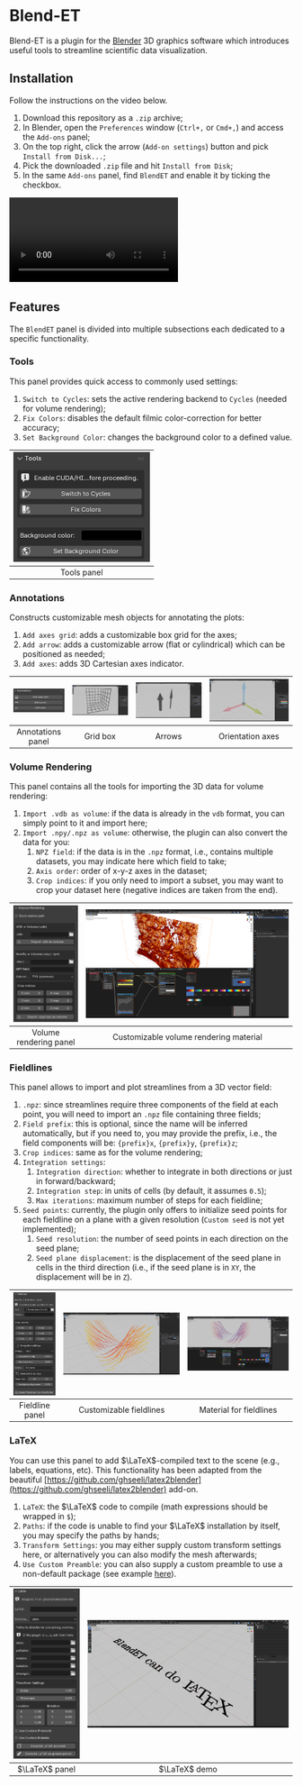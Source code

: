 # Blend-ET

Blend-ET is a plugin for the [Blender](https://www.blender.org/) 3D graphics software which introduces useful tools to streamline scientific data visualization.

## Installation

Follow the instructions on the video below.

1. Download this repository as a `.zip` archive;
2. In Blender, open the `Preferences` window (`Ctrl+,` or `Cmd+,`) and access the `Add-ons` panel;
3. On the top right, click the arrow (`Add-on settings`) button and pick `Install from Disk...`;
4. Pick the downloaded `.zip` file and hit `Install from Disk`;
5. In the same `Add-ons` panel, find `BlendET` and enable it by ticking the checkbox.

<video src="https://github.com/user-attachments/assets/9d1d22aa-ffa2-43cd-9ecc-d646d9b87276"></video>

## Features

The `BlendET` panel is divided into multiple subsections each dedicated to a specific functionality.

### Tools

This panel provides quick access to commonly used settings:

1. `Switch to Cycles`: sets the active rendering backend to `Cycles` (needed for volume rendering);
2. `Fix Colors`: disables the default filmic color-correction for better accuracy;
3. `Set Background Color`: changes the background color to a defined value.

| ![](docs/tools-panel.png) |
|:---:|
| Tools panel |

### Annotations

Constructs customizable mesh objects for annotating the plots:

1. `Add axes grid`: adds a customizable box grid for the axes;
2. `Add arrow`: adds a customizable arrow (flat or cylindrical) which can be positioned as needed;
3. `Add axes`: adds 3D Cartesian axes indicator.

| ![](docs/annotations-panel.png) | ![](docs/annotation-grid-demo.png) | ![](docs/annotation-arrows-demo.png) | ![](docs/annotation-axes-demo.png) |
|:---:|:---:|:---:|:---:|
| Annotations panel | Grid box | Arrows | Orientation axes |

### Volume Rendering

This panel contains all the tools for importing the 3D data for volume rendering:

1. `Import .vdb as volume`: if the data is already in the `vdb` format, you can simply point to it and import here;
2. `Import .npy/.npz as volume`: otherwise, the plugin can also convert the data for you:
   1. `NPZ field`: if the data is in the `.npz` format, i.e., contains multiple datasets, you may indicate here which field to take;
   2. `Axis order`: order of x-y-z axes in the dataset;
   3. `Crop indices`: if you only need to import a subset, you may want to crop your dataset here (negative indices are taken from the end).

| ![](docs/volume-rendering-panel.png) | ![](docs/volume-rendering-demo.png) |
|:---:|:---:|
| Volume rendering panel | Customizable volume rendering material |

### Fieldlines

This panel allows to import and plot streamlines from a 3D vector field:

1. `.npz`: since streamlines require three components of the field at each point, you will need to import an `.npz` file containing three fields; 
2. `Field prefix`: this is optional, since the name will be inferred automatically, but if you need to, you may provide the prefix, i.e., the field components will be: `{prefix}x`, `{prefix}y`, `{prefix}z`;
3. `Crop indices`: same as for the volume rendering;
4. `Integration settings`:
   1. `Integration direction`: whether to integrate in both directions or just in forward/backward;
   2. `Integration step`: in units of cells (by default, it assumes `0.5`);
   3. `Max iterations`: maximum number of steps for each fieldline;
5. `Seed points`: currently, the plugin only offers to initialize seed points for each fieldline on a plane with a given resolution (`Custom seed` is not yet implemented);
   1. `Seed resolution`: the number of seed points in each direction on the seed plane;
   2. `Seed plane displacement`: is the displacement of the seed plane in cells in the third direction (i.e., if the seed plane is in `XY`, the displacement will be in `Z`).

| ![](docs/fieldlines-panel.png) | ![](docs/fieldlines-demo.jpg) | ![](docs/fieldlines-material-demo.png) |
|:---:|:---:|:---:|
| Fieldline panel | Customizable fieldlines | Material for fieldlines |

### LaTeX

You can use this panel to add $\LaTeX$-compiled text to the scene (e.g., labels, equations, etc). This functionality has been adapted from the beautiful [https://github.com/ghseeli/latex2blender](https://github.com/ghseeli/latex2blender) add-on.

1. `LaTeX`: the $\LaTeX$ code to compile (math expressions should be wrapped in `$`);
2. `Paths`: if the code is unable to find your $\LaTeX$ installation by itself, you may specify the paths by hands;
3. `Transform Settings`: you may either supply custom transform settings here, or alternatively you can also modify the mesh afterwards;
4. `Use Custom Preamble`: you can also supply a custom preamble to use a non-default package (see example [here](https://github.com/ghseeli/latex2blender/blob/master/custom_preamble_example.tex)).

| ![](docs/latex-panel.png) | ![](docs/latex-demo.png) |
|:---:|:---:|
| $\LaTeX$ panel | $\LaTeX$ demo |
